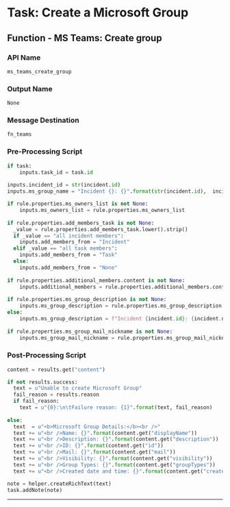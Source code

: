 <!--
    DO NOT MANUALLY EDIT THIS FILE
    THIS FILE IS AUTOMATICALLY GENERATED WITH resilient-sdk codegen
-->

# Task: Create a Microsoft Group

## Function - MS Teams: Create group

### API Name
`ms_teams_create_group`

### Output Name
`None`

### Message Destination
`fn_teams`

### Pre-Processing Script
```python
if task:
    inputs.task_id = task.id
  
inputs.incident_id = str(incident.id)
inputs.ms_group_name = "Incident {}: {}".format(str(incident.id),  incident.name) if rule.properties.ms_group_name is None else rule.properties.ms_group_name

if rule.properties.ms_owners_list is not None:
    inputs.ms_owners_list = rule.properties.ms_owners_list
    
if rule.properties.add_members_task is not None:
  _value = rule.properties.add_members_task.lower().strip()
  if _value == "all incident members":
    inputs.add_members_from = "Incident"
  elif _value == "all task members":
    inputs.add_members_from = "Task"
  else:
    inputs.add_members_from = "None"
    
if rule.properties.additional_members.content is not None:
    inputs.additional_members = rule.properties.additional_members.content
    
if rule.properties.ms_group_description is not None:
    inputs.ms_group_description = rule.properties.ms_group_description
else:
    inputs.ms_group_description = f"Incident {incident.id}: {incident.name} Task {task.id} : {task.name} {task.description}"
  
if rule.properties.ms_group_mail_nickname is not None:
    inputs.ms_group_mail_nickname = rule.properties.ms_group_mail_nickname

```

### Post-Processing Script
```python
content = results.get("content")

if not results.success:
  text = u"Unable to create Microsoft Group"
  fail_reason = results.reason
  if fail_reason:
    text = u"{0}:\n\tFailure reason: {1}".format(text, fail_reason)
    
else:
  text  = u"<b>Microsoft Group Details:</b><br />"
  text += u"<br />Name: {}".format(content.get("displayName"))
  text += u"<br />Description: {}".format(content.get("description"))
  text += u"<br />ID: {}".format(content.get("id"))
  text += u"<br />Mail: {}".format(content.get("mail"))
  text += u"<br />Visibility: {}".format(content.get("visibility"))
  text += u"<br />Group Types: {}".format(content.get("groupTypes"))
  text += u"<br />Created date and time: {}".format(content.get("createdDateTime"))

note = helper.createRichText(text)
task.addNote(note)

```

---

